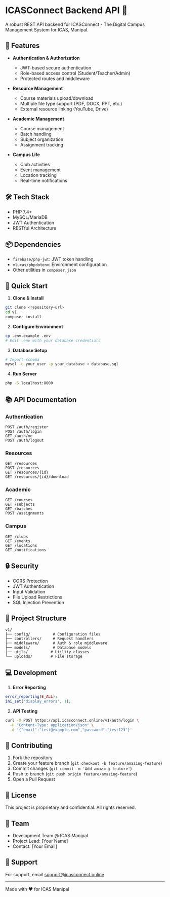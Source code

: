 # ICASConnect Backend API 🚀

A robust REST API backend for ICASConnect - The Digital Campus Management System for ICAS, Manipal.

## 🌟 Features

- **Authentication & Authorization** 
  - JWT-based secure authentication
  - Role-based access control (Student/Teacher/Admin)
  - Protected routes and middleware

- **Resource Management**
  - Course materials upload/download
  - Multiple file type support (PDF, DOCX, PPT, etc.)
  - External resource linking (YouTube, Drive)

- **Academic Management**
  - Course management
  - Batch handling
  - Subject organization
  - Assignment tracking

- **Campus Life**
  - Club activities
  - Event management
  - Location tracking
  - Real-time notifications

## 🛠️ Tech Stack

- PHP 7.4+
- MySQL/MariaDB
- JWT Authentication
- RESTful Architecture

## 📦 Dependencies

- `firebase/php-jwt`: JWT token handling
- `vlucas/phpdotenv`: Environment configuration
- Other utilities in `composer.json`

## 🚀 Quick Start

1. **Clone & Install**
```bash
git clone <repository-url>
cd v1
composer install
```

2. **Configure Environment**
```bash
cp .env.example .env
# Edit .env with your database credentials
```

3. **Database Setup**
```bash
# Import schema
mysql -u your_user -p your_database < database.sql
```

4. **Run Server**
```bash
php -S localhost:8000
```

## 📚 API Documentation

### Authentication
```http
POST /auth/register
POST /auth/login
GET /auth/me
POST /auth/logout
```

### Resources
```http
GET /resources
POST /resources
GET /resources/{id}
GET /resources/{id}/download
```

### Academic
```http
GET /courses
GET /subjects
GET /batches
POST /assignments
```

### Campus
```http
GET /clubs
GET /events
GET /locations
GET /notifications
```

## 🔒 Security

- CORS Protection
- JWT Authentication
- Input Validation
- File Upload Restrictions
- SQL Injection Prevention

## 📁 Project Structure

```
v1/
├── config/          # Configuration files
├── controllers/     # Request handlers
├── middleware/      # Auth & role middleware
├── models/          # Database models
├── utils/          # Utility classes
└── uploads/        # File storage
```

## 💻 Development

1. **Error Reporting**
```php
error_reporting(E_ALL);
ini_set('display_errors', 1);
```

2. **API Testing**
```bash
curl -X POST https://api.icasconnect.online/v1/auth/login \
  -H "Content-Type: application/json" \
  -d '{"email":"test@example.com","password":"test123"}'
```

## 🤝 Contributing

1. Fork the repository
2. Create your feature branch (`git checkout -b feature/amazing-feature`)
3. Commit changes (`git commit -m 'Add amazing feature'`)
4. Push to branch (`git push origin feature/amazing-feature`)
5. Open a Pull Request

## 📝 License

This project is proprietary and confidential. All rights reserved.

## 👥 Team

- Development Team @ ICAS Manipal
- Project Lead: [Your Name]
- Contact: [Your Email]

## 🔧 Support

For support, email [support@icasconnect.online](mailto:support@icasconnect.online)

---

Made with ❤️ for ICAS Manipal
